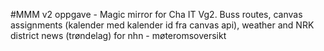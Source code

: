#MMM v2 
oppgave - Magic mirror for Cha IT Vg2. Buss routes, canvas assignments (kalender med kalender id fra canvas api), weather and NRK district news (trøndelag)
for nhn - møteromsoversikt

